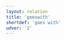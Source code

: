 ```yaml
---
layout: relation
title: 'goeswith'
shortdef: 'goes with'
udver: '2'
---
```

<!-- Interlanguage links updated Čt lis 12 09:43:28 CET 2020 -->
